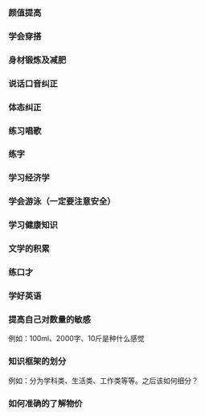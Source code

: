 ### 颜值提高

### 学会穿搭

### 身材锻炼及减肥

### 说话口音纠正

### 体态纠正

### 练习唱歌

### 练字

### 学习经济学

### 学会游泳（一定要注意安全）

### 学习健康知识

### 文学的积累

### 练口才

### 学好英语

### 提高自己对数量的敏感
 例如：100ml、2000字、10斤是种什么感觉

### 知识框架的划分
例如：分为学科类、生活类、工作类等等。之后该如何细分？

### 如何准确的了解物价



<!--stackedit_data:
eyJoaXN0b3J5IjpbMTUxMjI4NDMwOF19
-->